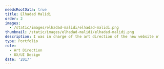 ```yaml
---
needsRootData: true
title: Elhadad Malidi
order: 2
images:
  - /static/images/elhadad-malidi/elhadad-malidi.png
thumbnail: /static/images/elhadad-malidi/elhadad-malidi.png
description: I was in charge of the art direction of the new website of Elhadad Malidi, a webdeveloper and student at HETIC.
type: Portfolio
role:
  - Art Direction
  - UX/UI Design
date: '2017'
---
```

